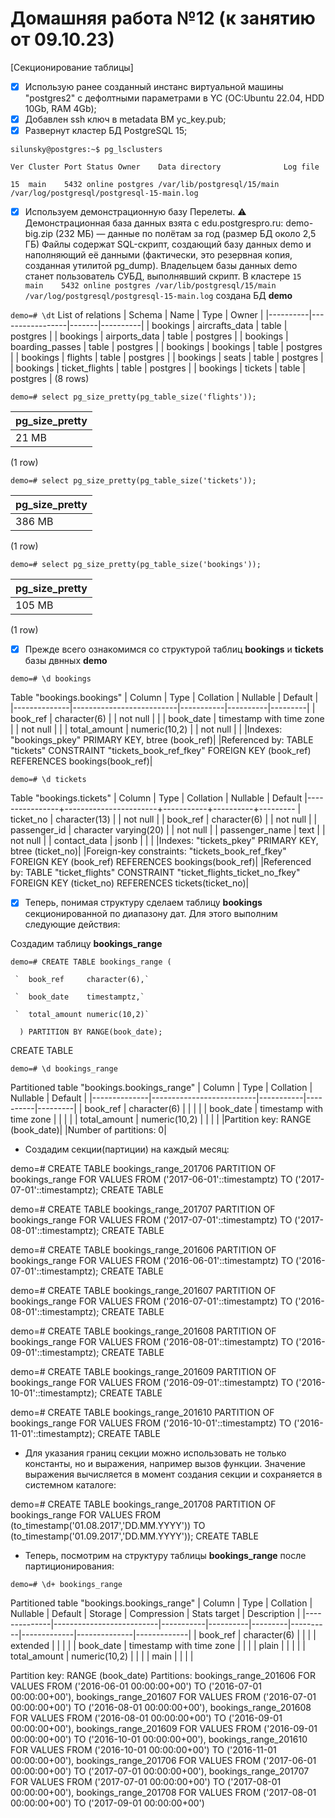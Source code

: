 # Домашняя работа №12 (к занятию от 09.10.23)
[Секционирование таблицы]

- [x] Использую ранее созданный инстанс виртуальной машины "postgres2" с дефолтными параметрами в YC (ОС:Ubuntu 22.04, HDD 10Gb, RAM 4Gb);
- [x] Добавлен ssh ключ в metadata ВМ yc_key.pub;
- [x] Развернут кластер БД PostgreSQL 15;

`silunsky@postgres:~$ pg_lsclusters`

`Ver Cluster Port Status Owner    Data directory              Log file`

`15  main    5432 online postgres /var/lib/postgresql/15/main /var/log/postgresql/postgresql-15-main.log`

- [x] Используем демонстрационную базу Перелеты.
⚠️ Демонстрационная база данных взята с edu.postgrespro.ru: demo-big.zip (232 МБ) — данные по полётам за год (размер БД около 2,5 ГБ)
Файлы содержат SQL-скрипт, создающий базу данных demo и наполняющий её данными (фактически, это резервная копия, созданная утилитой pg_dump). Владельцем базы данных demo станет пользователь СУБД, выполнявший скрипт. 
В кластере `15  main    5432 online postgres /var/lib/postgresql/15/main /var/log/postgresql/postgresql-15-main.log`
создана БД **demo**

`demo=# \dt`
List of relations
|  Schema  |      Name       | Type  |  Owner   |
|----------|-----------------|-------|----------|
| bookings | aircrafts_data  | table | postgres |
| bookings | airports_data   | table | postgres |
| bookings | boarding_passes | table | postgres |
| bookings | bookings        | table | postgres |
| bookings | flights         | table | postgres |
| bookings | seats           | table | postgres |
| bookings | ticket_flights  | table | postgres |
| bookings | tickets         | table | postgres |
(8 rows)

`demo=# select pg_size_pretty(pg_table_size('flights'));`

| pg_size_pretty | 
|----------------|
| 21 MB          |
(1 row)

`demo=# select pg_size_pretty(pg_table_size('tickets'));`

| pg_size_pretty  | 
|---------------- |
| 386 MB          |
(1 row)

`demo=# select pg_size_pretty(pg_table_size('bookings'));`

| pg_size_pretty| 
|---------------|
| 105 MB        |
(1 row)

- [x] Прежде всего ознакомимся со структурой таблиц **bookings** и **tickets** базы двнных **demo**

`demo=# \d bookings`

Table "bookings.bookings"
|    Column    |           Type           | Collation | Nullable | Default |
|--------------|--------------------------|-----------|----------|---------|
| book_ref     | character(6)             |           | not null |         |
| book_date    | timestamp with time zone |           | not null |         |
| total_amount | numeric(10,2)            |           | not null |         |
|Indexes:     "bookings_pkey" PRIMARY KEY, btree (book_ref)|
|Referenced by:     TABLE "tickets" CONSTRAINT "tickets_book_ref_fkey" FOREIGN KEY (book_ref) REFERENCES bookings(book_ref)|

`demo=# \d tickets`

Table "bookings.tickets"
|     Column     |         Type          | Collation | Nullable | Default 
|----------------+-----------------------+-----------+----------+---------
| ticket_no      | character(13)         |           | not null | 
| book_ref       | character(6)          |           | not null | 
| passenger_id   | character varying(20) |           | not null | 
| passenger_name | text                  |           | not null | 
| contact_data   | jsonb                 |           |          | 
|Indexes:     "tickets_pkey" PRIMARY KEY, btree (ticket_no)|
|Foreign-key constraints:     "tickets_book_ref_fkey" FOREIGN KEY (book_ref) REFERENCES bookings(book_ref)|
|Referenced by:     TABLE "ticket_flights" CONSTRAINT "ticket_flights_ticket_no_fkey" FOREIGN KEY (ticket_no) REFERENCES tickets(ticket_no)|

- [x] Теперь, понимая структуру сделаем таблицу **bookings** секционированной по диапазону дат. Для этого выполним следующие действия:

Создадим таблицу **bookings_range**

`demo=# CREATE TABLE bookings_range (`
 
     `  book_ref     character(6),`

     `  book_date    timestamptz,`
     
     `  total_amount numeric(10,2)`

 `  ) PARTITION BY RANGE(book_date);`
 
CREATE TABLE

`demo=# \d bookings_range `

Partitioned table "bookings.bookings_range"
|    Column    |           Type           | Collation | Nullable | Default |
|--------------|--------------------------|-----------|----------|---------|
| book_ref     | character(6)             |           |          |         |
| book_date    | timestamp with time zone |           |          |         |
| total_amount | numeric(10,2)            |           |          |         |
|Partition key: RANGE (book_date)|
|Number of partitions: 0|

- Создадим секции(партиции) на каждый месяц:

demo=# CREATE TABLE bookings_range_201706 PARTITION OF bookings_range 
       FOR VALUES FROM ('2017-06-01'::timestamptz) TO ('2017-07-01'::timestamptz);
CREATE TABLE

demo=# CREATE TABLE bookings_range_201707 PARTITION OF bookings_range 
       FOR VALUES FROM ('2017-07-01'::timestamptz) TO ('2017-08-01'::timestamptz);
CREATE TABLE

demo=# CREATE TABLE bookings_range_201606 PARTITION OF bookings_range 
       FOR VALUES FROM ('2016-06-01'::timestamptz) TO ('2016-07-01'::timestamptz);
CREATE TABLE

demo=# CREATE TABLE bookings_range_201607 PARTITION OF bookings_range 
       FOR VALUES FROM ('2016-07-01'::timestamptz) TO ('2016-08-01'::timestamptz);
CREATE TABLE

demo=# CREATE TABLE bookings_range_201608 PARTITION OF bookings_range 
       FOR VALUES FROM ('2016-08-01'::timestamptz) TO ('2016-09-01'::timestamptz);
CREATE TABLE

demo=# CREATE TABLE bookings_range_201609 PARTITION OF bookings_range 
       FOR VALUES FROM ('2016-09-01'::timestamptz) TO ('2016-10-01'::timestamptz);
CREATE TABLE

demo=# CREATE TABLE bookings_range_201610 PARTITION OF bookings_range 
       FOR VALUES FROM ('2016-10-01'::timestamptz) TO ('2016-11-01'::timestamptz);
CREATE TABLE

- Для указания границ секции можно использовать не только константы, но и выражения, например вызов функции. Значение выражения вычисляется в момент создания секции
 и сохраняется в системном каталоге:

demo=# CREATE TABLE bookings_range_201708 PARTITION OF bookings_range 
       FOR VALUES FROM (to_timestamp('01.08.2017','DD.MM.YYYY')) 
                    TO (to_timestamp('01.09.2017','DD.MM.YYYY'));
CREATE TABLE

- Теперь, посмотрим на структуру таблицы **bookings_range** после партиционирования:

`demo=# \d+ bookings_range`

Partitioned table "bookings.bookings_range"
|    Column    |           Type           | Collation | Nullable | Default | Storage  | Compression | Stats target | Description |
|--------------|--------------------------|-----------|----------|---------|----------|-------------|--------------|-------------|
| book_ref     | character(6)             |           |          |         | extended |             |              |             | 
| book_date    | timestamp with time zone |           |          |         | plain    |             |              |             |
| total_amount | numeric(10,2)            |           |          |         | main     |             |              |             |

Partition key: RANGE (book_date)
Partitions: bookings_range_201606 FOR VALUES FROM ('2016-06-01 00:00:00+00') TO ('2016-07-01 00:00:00+00'),
            bookings_range_201607 FOR VALUES FROM ('2016-07-01 00:00:00+00') TO ('2016-08-01 00:00:00+00'),
            bookings_range_201608 FOR VALUES FROM ('2016-08-01 00:00:00+00') TO ('2016-09-01 00:00:00+00'),
            bookings_range_201609 FOR VALUES FROM ('2016-09-01 00:00:00+00') TO ('2016-10-01 00:00:00+00'),
            bookings_range_201610 FOR VALUES FROM ('2016-10-01 00:00:00+00') TO ('2016-11-01 00:00:00+00'),
            bookings_range_201706 FOR VALUES FROM ('2017-06-01 00:00:00+00') TO ('2017-07-01 00:00:00+00'),
            bookings_range_201707 FOR VALUES FROM ('2017-07-01 00:00:00+00') TO ('2017-08-01 00:00:00+00'),
            bookings_range_201708 FOR VALUES FROM ('2017-08-01 00:00:00+00') TO ('2017-09-01 00:00:00+00')







